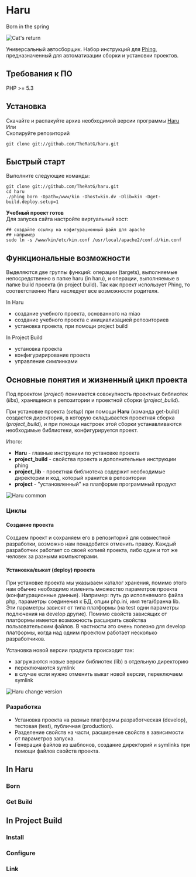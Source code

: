 Haru
====

Born in the spring

![Cat's return](https://github.com/TheRatG/haru/raw/0.3/docs/images/cats_return_cr.jpg)

Универсальный автосборщик. Набор инструкций для [Phing](http://www.phing.info), предназначенный
для автоматизации сборки и установки проектов.

## Требования к ПО
PHP >= 5.3

## Установка
Скачайте и распакуйте архив необходимой версии программы [Haru](https://github.com/TheRatG/haru)  
Или  
Скопируйте репозиторий

    git clone git://github.com/TheRatG/haru.git

## Быстрый старт

Выполните следующие команды:

    git clone git://github.com/TheRatG/haru.git
    cd haru
    ./phing born -Dpath=/www/kin -Dhost=kin.dv -Dlib=kin -Dget-build.deploy.setup=1
    
**Учебный проект готов**  
Для запуска сайта настройте виртуальный хост: 

    ## создайте ссылку на кофигурационный файл для apache
    ## например
    sudo ln -s /www/kin/etc/kin.conf /usr/local/apache2/conf.d/kin.conf

## Функциональные возможности
Выделяются две группы функций: операции (targets), выполняемые непосредственно в папке haru (in haru), и
операции, выполняемые в папке build проекта (in project build). 
Так как проект использует Phing, то соответственно Haru наследует все возможности родителя.

In Haru
* создание учебного проекта, основанного на miao
* создание учебного проекта с инициализацией репозиториев
* установка проекта, при помощи project build

In Project Build
* установка проекта
* конфигуририрование проекта
* управление симлинками

## Основные понятия и жизненный цикл проекта

Под проектом (*project*) понимается совокупность проектных библиотек (*libs*), 
хранящиеся в репозитории и проектной сборки (*project_build*).

При установке проекта (*setup*) при помощи **Haru** (команда get-build) создается директория, в которую складывается
проектная сборка (*project_build*), и при помощи настроек этой сборки устанавливаются необходимые библиотеки,
конфигурируется проект.

Итого:
- **Haru** - главные инструкции по установке проекта
- **projeсt_build** - свойства проекта и дополнительные инструкции phing
- **project_lib** - проектная библиотека содержит необходимые директории и код, который хранится в репозитории
- **project** - "установленный" на платформе программный продукт
              
![Haru common](https://github.com/TheRatG/haru/raw/0.3/docs/images/haru_common.jpg)

### Циклы

#### Создание проекта
Создаем проект и сохраняем его в репозиторий для совместной разработки, возможно нам понадобится отменить правку.
Каждый разработчик работает со своей копией проекта, либо один и тот же человек за разными компьютерами.

#### Установка/выкат (deploy) проекта
При установке проекта мы указываем каталог хранения, помимо этого нам обычно необходимо изменить множество параметров
проекта (конфигурационные данные). Например: путь до исполняемого файла php, параметры соединения к БД, опции php.ini, 
имя тега/бранча lib.
Эти параметры зависят от типа платформы (на test одни параметры подлючения на develop другие).
Помимо свойств зависящих от платформы имеется возможность расширить свойства пользовательским файлов. 
В частности это очень полезно для develop платформы, когда над одним проектом работает несколько разработчиков.  

Установка новой версии продукта происходит так: 
- загружаются новые версии библиотек (lib) в отдельную директорию
- переключаются symlink 
- в случае если нужно отменить выкат новой версии, переключаем symlink

![Haru change version](https://github.com/TheRatG/haru/raw/0.3/docs/images/haru_change_ver.jpg)

### Разработка

- Установка проекта на разные платформы разработческая (develop), тестовая (test), публичная (production).
- Разделение свойств на части, расширение свойств в зависимости от параметров запуска.
- Генерация файлов из шаблонов, создание директорий и symlinks при помощи файлов свойств проекта.

## In Haru

### Born

### Get Build

## In Project Build

### Install
### Configure
### Link